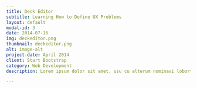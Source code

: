 ```yaml
---
title: Deck Editor
subtitle: Learning How to Define UX Problems
layout: default
modal-id: 3
date: 2014-07-16
img: deckeditor.png
thumbnail: deckeditor.png
alt: image-alt
project-date: April 2014
client: Start Bootstrap
category: Web Development
description: Lorem ipsum dolor sit amet, usu cu alterum nominavi lobortis. At duo novum diceret. Tantas apeirian vix et, usu sanctus postulant inciderint ut, populo diceret necessitatibus in vim. Cu eum dicam feugiat noluisse.

---
```


